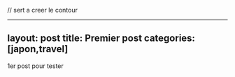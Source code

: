 // sert a creer le contour

---
layout: post
title:  Premier post
categories: [japon,travel]
---

1er post pour tester 
